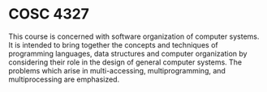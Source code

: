 # COSC 4327

This course is concerned with software organization of computer systems. It is intended to bring together the concepts and techniques of programming languages, data structures and computer organization by considering their role in the design of general computer systems. The problems which arise in multi-accessing, multiprogramming, and multiprocessing are emphasized.
